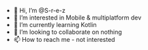 - 👋 Hi, I’m @S-r-e-z
- 👀 I’m interested in Mobile & multiplatform dev
- 🌱 I’m currently learning Kotlin
- 💞️ I’m looking to collaborate on nothing
- 📫 How to reach me - not interested

<!---
S-r-e-z/S-r-e-z is a ✨ special ✨ repository because its `README.md` (this file) appears on your GitHub profile.
You can click the Preview link to take a look at your changes.
--->
